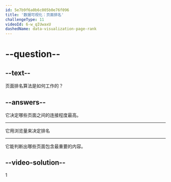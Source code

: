 ```yaml
---
id: 5e7b9f6a0b6c005b0e76f096
title: '数据可视化：页面排名'
challengeType: 11
videoId: 6-w_qIUwaxU
dashedName: data-visualization-page-rank
---
```


# --question--

## --text--

页面排名算法是如何工作的？

## --answers--

它决定哪些页面之间的连接程度最高。

---

它用浏览量来决定排名

---

它能判断出哪些页面包含最重要的内容。

## --video-solution--

1


